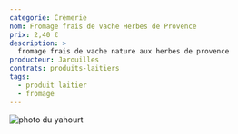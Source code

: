 ```yaml
---
categorie: Crèmerie
nom: Fromage frais de vache Herbes de Provence
prix: 2,40 €
description: >
  fromage frais de vache nature aux herbes de provence
producteur: Jarouilles
contrats: produits-laitiers
tags: 
  - produit laitier
  - fromage
---
```


![photo du yahourt](fromage-frais.jpg)